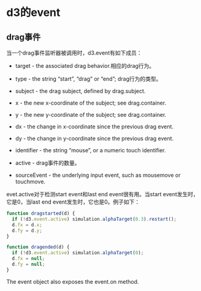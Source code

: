 # d3的event

## drag事件

当一个drag事件监听器被调用时，d3.event有如下成员：
- target - the associated drag behavior.相应的drag行为。

- type - the string “start”, “drag” or “end”; drag行为的类型。

- subject - the drag subject, defined by drag.subject.

- x - the new x-coordinate of the subject; see drag.container.

- y - the new y-coordinate of the subject; see drag.container.

- dx - the change in x-coordinate since the previous drag event.

- dy - the change in y-coordinate since the previous drag event.

- identifier - the string “mouse”, or a numeric touch identifier.

- active - drag事件的数量。

- sourceEvent - the underlying input event, such as mousemove or touchmove.

evet.active对于检测start event和last end event很有用。当start event发生时，它是0，当last end event发生时，它也是0。例子如下：
```javascript
function dragstarted(d) {
  if (!d3.event.active) simulation.alphaTarget(0.3).restart();
  d.fx = d.x;
  d.fy = d.y;
}

function dragended(d) {
  if (!d3.event.active) simulation.alphaTarget(0);
  d.fx = null;
  d.fy = null;
}
```

The event object also exposes the event.on method.